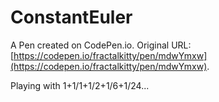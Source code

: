 # ConstantEuler

A Pen created on CodePen.io. Original URL: [https://codepen.io/fractalkitty/pen/mdwYmxw](https://codepen.io/fractalkitty/pen/mdwYmxw).

Playing with 1+1/1+1/2+1/6+1/24...